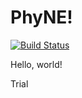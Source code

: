 # PhyNE!

[![Build Status](https://github.com/sungsik-kong/PhyNE.jl/actions/workflows/CI.yml/badge.svg?branch=main)](https://github.com/sungsik-kong/PhyNE.jl/actions/workflows/CI.yml?query=branch%3Amain)


Hello, world!

Trial
